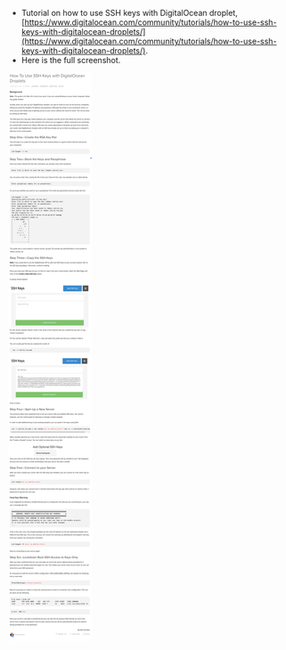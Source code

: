 * Tutorial on how to use SSH keys with DigitalOcean droplet, [https://www.digitalocean.com/community/tutorials/how-to-use-ssh-keys-with-digitalocean-droplets/](https://www.digitalocean.com/community/tutorials/how-to-use-ssh-keys-with-digitalocean-droplets/).
* Here is the full screenshot.

![./20161029-1155-cet-how-to-use-ssh-keys-with-digitalocean-droplets-1.png](./20161029-1155-cet-how-to-use-ssh-keys-with-digitalocean-droplets-1.png)